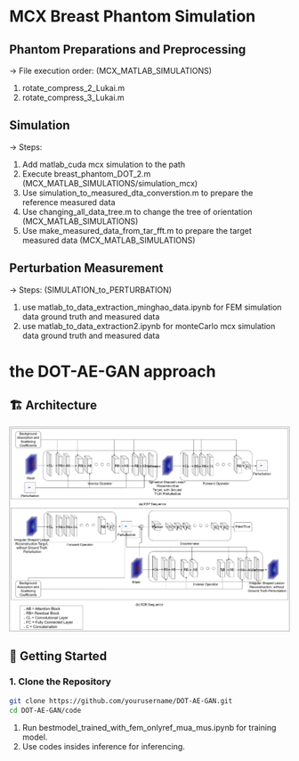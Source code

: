 # MCX Breast Phantom Simulation
## Phantom Preparations and Preprocessing 
-> File execution order: (MCX_MATLAB_SIMULATIONS)
1. rotate_compress_2_Lukai.m
2. rotate_compress_3_Lukai.m

## Simulation 
-> Steps:
1. Add matlab_cuda mcx simulation to the path 
2. Execute breast_phantom_DOT_2.m (MCX_MATLAB_SIMULATIONS/simulation_mcx)
3. Use simulation_to_measured_dta_converstion.m to prepare the reference measured data
4. Use changing_all_data_tree.m to change the tree of orientation (MCX_MATLAB_SIMULATIONS)
5. Use make_measured_data_from_tar_fft.m to prepare the target measured data (MCX_MATLAB_SIMULATIONS)

## Perturbation Measurement
-> Steps: (SIMULATION_to_PERTURBATION) 
1. use matlab_to_data_extraction_minghao_data.ipynb for FEM simulation data ground truth and measured data
2. use matlab_to_data_extraction2.ipynb for monteCarlo mcx simulation data ground truth and measured data

# the DOT-AE-GAN approach
## 🏗️ Architecture
![Model Architecture](mymodeldot2.png)


## 🚀 Getting Started

### 1. Clone the Repository

```bash
git clone https://github.com/yourusername/DOT-AE-GAN.git
cd DOT-AE-GAN/code
```
1. Run bestmodel_trained_with_fem_onlyref_mua_mus.ipynb for training model.
2. Use codes insides inference for inferencing. 
